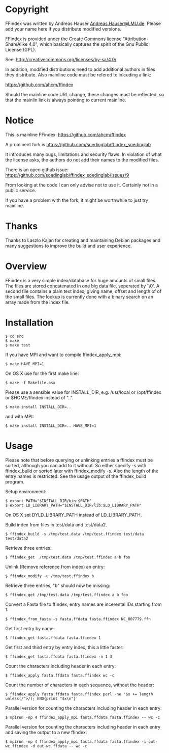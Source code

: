 # Copyright

FFindex was written by Andreas Hauser <Andreas.Hauser@LMU.de>.
Please add your name here if you distribute modified versions.

FFindex is provided under the Create Commons license "Attribution-ShareAlike 4.0",
which basically captures the spirit of the Gnu Public License (GPL).

See:
http://creativecommons.org/licenses/by-sa/4.0/

In addition, modified distributions need to add additional authors in files they distribute.
Also mainline code must be refered to inlcuding a link:

https://github.com/ahcm/ffindex

Should the mainline code URL change, these changes must be reflected, so that the mainlin link is always pointing to current mainline.

# Notice

This is mainline FFindex:
https://github.com/ahcm/ffindex

A prominent fork is https://github.com/soedinglab/ffindex_soedinglab

It introduces many bugs, limitations and security flaws.
In violation of what the license asks, the authors do not add their names to the modified files.

There is an open github issue: https://github.com/soedinglab/ffindex_soedinglab/issues/9

From looking at the code I can only advise not to use it.
Certainly not in a public service.

If you have a problem with the fork, it might be worthwhile to just try mainline.

# Thanks

Thanks to Laszlo Kajan for creating and maintaining Debian packages
and many suggestions to improve the build and user experience.


# Overview

FFindex is a very simple index/database for huge amounts of small files. The
files are stored concatenated in one big data file, seperated by '\0'. A second
file contains a plain text index, giving name, offset and length of of the
small files. The lookup is currently done with a binary search on an array made
from the index file.


# Installation

```
$ cd src
$ make
$ make test
```
If you have MPI and want to compile ffindex_apply_mpi:
```
$ make HAVE_MPI=1
```
On OS X use for the first make line:
```
$ make -f Makefile.osx
```
Please use a sensible value for INSTALL_DIR, e.g. /usr/local or /opt/ffindex
or $HOME/ffindex instead of "..".
```
$ make install INSTALL_DIR=.. 
```
and with MPI:
```
$ make install INSTALL_DIR=.. HAVE_MPI=1
```

# Usage

Please note that before querying or unlinking entries a ffindex must be
sorted, although you can add to it without. So either specify -s with
ffindex_build or sorted later with ffindex_modify -s.
Also the length of the entry names is restricted. See the usage output of
the ffindex_build program.

Setup environment:
```
$ export PATH="$INSTALL_DIR/bin:$PATH"
$ export LD_LIBRARY_PATH="$INSTALL_DIR/lib:$LD_LIBRARY_PATH"
```
On OS X set DYLD_LIBRARY_PATH instead of LD_LIBRARY_PATH.

Build index from files in test/data and test/data2.
```
$ ffindex_build -s /tmp/test.data /tmp/test.ffindex test/data test/data2
```
Retrieve three entries:
```
$ ffindex_get  /tmp/test.data /tmp/test.ffindex a b foo
```
Unlink (Remove reference from index) an entry:
```
$ ffindex_modify -u /tmp/test.ffindex b
```
Retrieve three entries, "b" should now be missing:
```
$ ffindex_get /tmp/test.data /tmp/test.ffindex a b foo
```
Convert a Fasta file to ffindex, entry names are incerental IDs starting from 1:
```
$ ffindex_from_fasta -s fasta.ffdata fasta.ffindex NC_007779.ffn
```
Get first entry by name:
```
$ ffindex_get fasta.ffdata fasta.ffindex 1
```
Get first and third entry by entry index, this a little faster:
```
$ ffindex_get fasta.ffdata fasta.ffindex -n 1 3
```
Count the characters including header in each entry:
```
$ ffindex_apply fasta.ffdata fasta.ffindex wc -c
```
Count the number of characters in each sequence, without the header:
```
$ ffindex_apply fasta.ffdata fasta.ffindex perl -ne '$x += length unless(/^>/); END{print "$x\n"}'
```
Parallel version for counting the characters including header in each entry:
```
$ mpirun -np 4 ffindex_apply_mpi fasta.ffdata fasta.ffindex -- wc -c
```
Parallel version for counting the characters including header in each entry and
saving the output to a new ffindex:
```
$ mpirun -np 4 ffindex_apply_mpi fasta.ffdata fasta.ffindex -i out-wc.ffindex -d out-wc.ffdata -- wc -c
```
